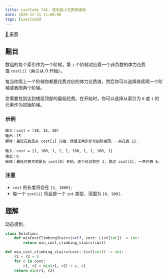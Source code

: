 ```yaml
---
title: LeetCode 746. 使用最小花费爬楼梯
date: 2020-12-21 11:00:00
tags: [LeetCode]
---
```


[:link: 来源](https://leetcode-cn.com/problems/min-cost-climbing-stairs/)

## 题目

数组的每个索引作为一个阶梯，第 `i` 个阶梯对应着一个非负数的体力花费值 `cost[i]`（索引从 0 开始）。

每当你爬上一个阶梯你都要花费对应的体力花费值，然后你可以选择继续爬一个阶梯或者爬两个阶梯。

您需要找到达到楼层顶部的最低花费。在开始时，你可以选择从索引为 `0` 或 `1` 的元素作为初始阶梯。

### 示例

```raw
输入：cost = [10, 15, 20]
输出：15
解释：最低花费是从 cost[1] 开始，然后走两步即可到阶梯顶，一共花费 15.
```

```raw
输入：cost = [1, 100, 1, 1, 1, 100, 1, 1, 100, 1]
输出：6
解释：最低花费方式是从 cost[0] 开始，逐个经过那些 1, 跳过 cost[3], 一共花费 6.
```

### 注意

- `cost` 的长度将会在 `[2, 1000]`;
- 每一个 `cost[i]` 将会是一个 `int` 类型，范围为 `[0, 999]`.

<!-- more -->

## 题解

动态规划。

```python
class Solution:
    def minCostClimbingStairs(self, cost: List[int]) -> int:
        return min_cost_climbing_stairs(cost)

def min_cost_climbing_stairs(cost: List[int]) -> int:
    r1 = r2 = 0
    for c in cost:
        r1, r2 = min(r1, r2) + c, r1
    return min(r1, r2)
```
